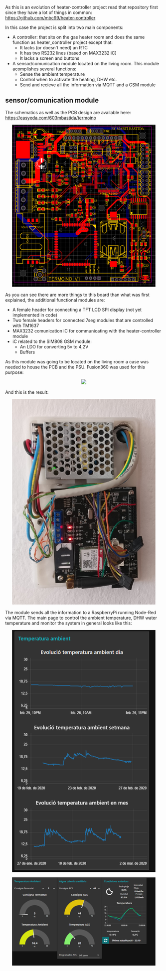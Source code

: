 As this is an evolution of heater-controller project read that repository first since they have a lot of things in common: https://github.com/mbc99/heater-controller

In this case the project is split into two main components:
* A controller: that sits on the gas heater room and does the same function as heater_controller project except that:
	* It lacks (or doesn't need) an RTC
	* It has two RS232 lines (based on MAX3232 iC)
	* It lacks a screen and buttons
* A sensor/comunication module located on the living room. This module acomplishes several functions:
	* Sense the ambient temperature
	* Control when to activate the heating, DHW etc.
	* Send and recieve all the information via MQTT and a GSM module




## sensor/comunication module
The schematics as well as the PCB design are available here: https://easyeda.com/603mbastida/termoino

<p align="center">
  <img width="460" src="/images/image1.png">
</p>

As you can see there are more things to this board than what was first explained, the additional functional modules are:
* A female header for connecting a TFT LCD SPI display (not yet implemented in code)
* Two female headers for connected 7seg modules that are controlled with TM1637
* MAX3232 comunication iC for communicating with the heater-controller module
* iC related to the SIM808 GSM module:
	* An LDO for converting 5v to 4,2V
	* Buffers

As this module was going to be located on the living room a case was needed to house the PCB and the PSU. Fusion360 was used for this purpose:
<p align="center">
  <img width="460" src="/images/image2.jpg">
</p>

And this is the result:
<p align="center">
  <img width="460" src="/images/image3.jpg">
</p>

The module sends all the information to a RaspberryPi running Node-Red via MQTT. The main page to control the ambient temperature, DHW water temperature and monitor the system in general looks like this:
<p align="center">
  <img width="460" src="/images/image4.png">
</p>
<p align="center">
  <img width="460" src="/images/image5.png">
</p>